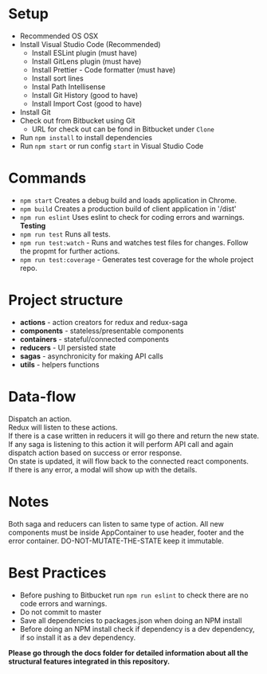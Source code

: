 # Setup 
* Recommended OS OSX
* Install Visual Studio Code (Recommended)
    * Install ESLint plugin (must have)
    * Install GitLens plugin (must have)
    * Install Prettier - Code formatter (must have)
    * Install sort lines
    * Instal Path Intellisense
    * Install Git History (good to have)
    * Install Import Cost (good to have)
* Install Git
* Check out from Bitbucket using Git 
    * URL for check out can be fond in Bitbucket under `Clone` 
* Run `npm install` to install dependencies
* Run `npm start` or run config `start` in Visual Studio Code

# Commands 
* `npm start` Creates a debug build and loads application in Chrome. 
* `npm build` Creates a production build of client application in '/dist'
* `npm run eslint` Uses eslint to check for coding errors and warnings. <br>
**Testing**
* `npm run test` Runs all tests.
* `npm run test:watch` - Runs and watches test files for changes. Follow the propmt for further actions.
* `npm run test:coverage` - Generates test coverage for the whole project repo.

# Project structure
* **actions** - action creators for redux and redux-saga <br>
* **components** - stateless/presentable components <br>
* **containers** - stateful/connected components <br>
* **reducers** - UI persisted state <br>
* **sagas** - asynchronicity for making API calls <br>
* **utils** - helpers functions <br>

# Data-flow
Dispatch an action. <br>
Redux will listen to these actions. <br>
If there is a case written in reducers it will go there and return the new state. <br>
If any saga is listening to this action it will perform API call and again dispatch action based on success or error response. <br>
On state is updated, it will flow back to the connected react components. <br>
If there is any error, a modal will show up with the details. 

# Notes
Both saga and reducers can listen to same type of action.
All new components must be inside AppContainer to use header, footer and the error container.
DO-NOT-MUTATE-THE-STATE keep it immutable.

# Best Practices
* Before pushing to Bitbucket run `npm run eslint` to check there are no code errors and warnings. 
* Do not commit to master
* Save all dependencies to packages.json when doing an NPM install
* Before doing an NPM install check if dependency is a dev dependency, if so install it as a dev dependency. 

**Please go through the docs folder for detailed information about all the structural features integrated in this repository.**

